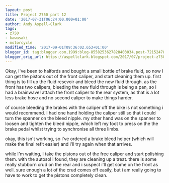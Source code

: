 ```yaml
---
layout: post
title: Project Z750 part 12
date: '2017-07-31T06:24:00.000+01:00'
author: Andy Aspell-Clark
tags:
- z750
- kawasaki
- motorcycle
modified_time: '2017-09-01T09:36:02.653+01:00'
blogger_id: tag:blogger.com,1999:blog-8558253627828403034.post-7215247884698840361
blogger_orig_url: https://aspellclark.blogspot.com/2017/07/project-z750-part-12.html
---
```



Okay, I've been to halfords and bought a small bottle of brake fluid, so now I can get the pistons out of the front caliper, and start cleaning them up. first thing is to fill up the fluid resevoir and bleed the new fluid through. as the front has two calipers, bleeding the new fluid through is being a pan, so i had a brainwave! attach the front caliper to the rear system, as that is a lot less brake hose and no second caliper to make things harder.



of course bleeding the brakes with the caliper off the bike is not something i would recommend. I had one hand holding the caliper still so that i could turn the spanner on the bleed nipple. my other hand was on the spanner to loosen and tighten the bleed nipple, which left my foot to press on the the brake pedal whilst trying to synchronise all three limbs.



okay, this isn't working, so I've ordered a brake bleed helper (which will make the final refit easier) and i'll try again when that arrives.



while I'm waiting, I take the pistons out of the free caliper and start polishing them. with the autosol i found, they are cleaning up a treat. there is some really stubborn crud on the rear and i suspect i'll get some on the front as well. sure enough a lot of the crud comes off easily, but i am really going to have to work to get the pistons completely clean.

